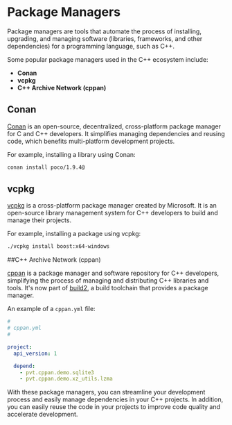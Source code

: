 # Package Managers

Package managers are tools that automate the process of installing, upgrading, and managing software (libraries, frameworks, and other dependencies) for a programming language, such as C++.

Some popular package managers used in the C++ ecosystem include:

- **Conan**
- **vcpkg**
- **C++ Archive Network (cppan)**

## Conan

[Conan](https://conan.io/) is an open-source, decentralized, cross-platform package manager for C and C++ developers. It simplifies managing dependencies and reusing code, which benefits multi-platform development projects.

For example, installing a library using Conan:

```sh
conan install poco/1.9.4@
```

## vcpkg

[vcpkg](https://github.com/microsoft/vcpkg) is a cross-platform package manager created by Microsoft. It is an open-source library management system for C++ developers to build and manage their projects.

For example, installing a package using vcpkg:

```sh
./vcpkg install boost:x64-windows
```

##C++ Archive Network (cppan)

[cppan](https://cppan.org/) is a package manager and software repository for C++ developers, simplifying the process of managing and distributing C++ libraries and tools. It's now part of [build2](https://build2.org/), a build toolchain that provides a package manager.

An example of a `cppan.yml` file:

```yaml
#
# cppan.yml
#

project:
  api_version: 1

  depend:
    - pvt.cppan.demo.sqlite3
    - pvt.cppan.demo.xz_utils.lzma
```

With these package managers, you can streamline your development process and easily manage dependencies in your C++ projects. In addition, you can easily reuse the code in your projects to improve code quality and accelerate development.